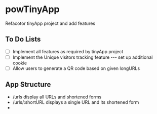 # powTinyApp
Refacotor tinyApp project and add features

## To Do Lists
- [ ] Implement all features as required by tinyApp project
- [ ] Implement the Unique visitors tracking feature --- set up additional cookie
- [ ] Allow users to generate a QR code based on given longURLs

## App Structure

- /urls display all URLs and shortened forms
- /urls/:shortURL displays a single URL and its shortened form
- 